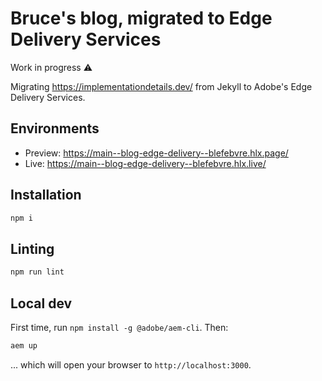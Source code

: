 # Bruce's blog, migrated to Edge Delivery Services

Work in progress ⚠️

Migrating https://implementationdetails.dev/ from Jekyll to Adobe's Edge Delivery Services.

## Environments

- Preview: https://main--blog-edge-delivery--blefebvre.hlx.page/
- Live: https://main--blog-edge-delivery--blefebvre.hlx.live/

## Installation

```sh
npm i
```

## Linting

```sh
npm run lint
```

## Local dev

First time, run `npm install -g @adobe/aem-cli`. Then:

```sh
aem up
```

... which will open your browser to `http://localhost:3000`.
